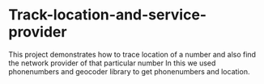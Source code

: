 # Track-location-and-service-provider
This project demonstrates how to trace location of a number and also find the network provider of that particular number
In this we used phonenumbers and geocoder library to get phonenumbers and location.

